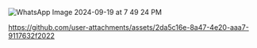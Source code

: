 
![WhatsApp Image 2024-09-19 at 7 49 24 PM](https://github.com/user-attachments/assets/c7bcb5bc-7325-466a-b665-f749d2bae9d4)


https://github.com/user-attachments/assets/2da5c16e-8a47-4e20-aaa7-9117632f2022

